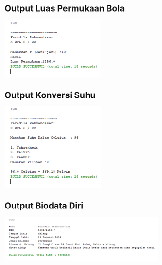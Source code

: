# Output Luas Permukaan Bola
![alt text](https://github.com/FaradilaRahmandasari/TugasPraktikum1/blob/master/LuasPermukaanBola.PNG)
# Output Konversi Suhu
![alt text](https://github.com/FaradilaRahmandasari/TugasPraktikum1/blob/master/KonversiSuhu.PNG)
# Output Biodata Diri
![alt text](https://github.com/FaradilaRahmandasari/TugasPraktikum1/blob/master/BiodataDiri.PNG)
